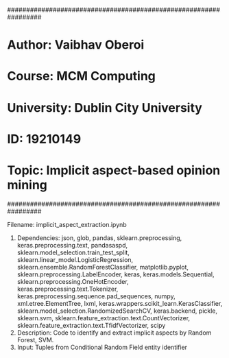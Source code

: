 #################################################################	
#               Author: Vaibhav Oberoi				#
#               Course: MCM Computing				#
#            University: Dublin City University			#
#               ID: 19210149					#
#          Topic: Implicit aspect-based opinion mining		#
#################################################################


Filename: implicit_aspect_extraction.ipynb
1. Dependencies: 
		json,
		glob,
		pandas,
		sklearn.preprocessing,
		keras.preprocessing.text,
		pandasaspd,
		sklearn.model_selection.train_test_split,
		sklearn.linear_model.LogisticRegression,
		sklearn.ensemble.RandomForestClassifier,
		matplotlib.pyplot,
		sklearn.preprocessing.LabelEncoder,
		keras,
		keras.models.Sequential,
		sklearn.preprocessing.OneHotEncoder,
		keras.preprocessing.text.Tokenizer,
		keras.preprocessing.sequence.pad_sequences,
		numpy,
		xml.etree.ElementTree,
		lxml,
		keras.wrappers.scikit_learn.KerasClassifier,
		sklearn.model_selection.RandomizedSearchCV,
		keras.backend,
		pickle,
		sklearn.svm,
		sklearn.feature_extraction.text.CountVectorizer,
		sklearn.feature_extraction.text.TfidfVectorizer,
		scipy
2. Description: Code to identify and extract implicit aspects by Random Forest, SVM.
3. Input: Tuples from Conditional Random Field entity identifier
